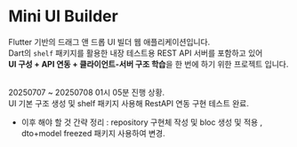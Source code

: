 # Mini UI Builder


Flutter 기반의 드래그 앤 드롭 UI 빌더 웹 애플리케이션입니다. <br/>
Dart의 `shelf` 패키지를 활용한 내장 테스트용 REST API 서버를 포함하고 있어  <br/>
**UI 구성 + API 연동 + 클라이언트-서버 구조 학습**을 한 번에 하기 위한 프로젝트 입니다. <br/><br/>

20250707 ~ 20250708 01시 05분 진행 상황.<br/>
UI 기본 구조 생성 및 shelf 패키지 사용해 RestAPI 연동 구현 테스트 완료.<br/>
- 이후 해야 할 것 간략 정리 : repository 구현체 작성 및 bloc 생성 및 적용 , dto+model freezed 패키지 사용하여 변경.<br/>
